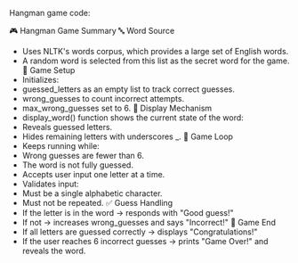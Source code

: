 Hangman game code:

🎮 Hangman Game Summary
🔤 Word Source
- Uses NLTK's words corpus, which provides a large set of English words.
- A random word is selected from this list as the secret word for the game.
🧠 Game Setup
- Initializes:
- guessed_letters as an empty list to track correct guesses.
- wrong_guesses to count incorrect attempts.
- max_wrong_guesses set to 6.
🧩 Display Mechanism
- display_word() function shows the current state of the word:
- Reveals guessed letters.
- Hides remaining letters with underscores _.
🔁 Game Loop
- Keeps running while:
- Wrong guesses are fewer than 6.
- The word is not fully guessed.
- Accepts user input one letter at a time.
- Validates input:
- Must be a single alphabetic character.
- Must not be repeated.
✅ Guess Handling
- If the letter is in the word → responds with "Good guess!"
- If not → increases wrong_guesses and says "Incorrect!"
🏁 Game End
- If all letters are guessed correctly → displays "Congratulations!"
- If the user reaches 6 incorrect guesses → prints "Game Over!" and reveals the word.

